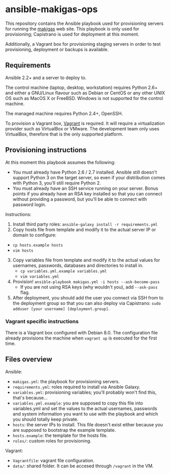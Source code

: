 # ansible-makigas-ops

This repository contains the Ansible playbook used for provisioning servers
for running the [makigas](https://github.com/makigas/makigas) web site. This
playbook is only used for provisioning; Capistrano is used for deployment
at this moment.

Additionally, a Vagrant box for provisioning staging servers in order to test
provisioning, deployment or backups is available.

## Requirements

Ansible 2.2+ and a server to deploy to.

The control machine (laptop, desktop, workstation) requires Python 2.6+ and
either a GNU/Linux flavour such as Debian or CentOS or any other UNIX OS such
as MacOS X or FreeBSD. Windows is not supported for the control machine.

The managed machine requires Python 2.4+, OpenSSH.

To provision a Vagrant box, [Vagrant](https://vagrantup.com) is required.
It will require a virtualization provider such as VirtualBox or VMware. The
development team only uses VirtualBox, therefore that is the only supported
platform.

## Provisioning instructions

At this moment this playbook assumes the following:

* You must already have Python 2.6 / 2.7 installed. Ansible still doesn't
  support Python 3 on the target server, so even if your distribution comes with
  Python 3, you'll still require Python 2.
* You must already have an SSH service running on your server. Bonus points if
  you already have an RSA key installed so that you can connect without
  providing a password, but you'll be able to connect with password login.

Instructions:

1. Install third party roles: `ansible-galaxy install -r requirements.yml`
2. Copy hosts file from template and modify it to the actual server IP or domain to configure:
  * `cp hosts.example hosts`
  * `vim hosts`
3. Copy variables file from template and modify it to the actual values for
   usernames, passwords, databases and directories to install in.
   * `cp variables.yml.example variables.yml`
   * `vim variables.yml`
4. Provision! `ansible-playbook makigas.yml -i hosts --ask-become-pass`
   * If you are not using RSA keys (why wouldn't you), add `--ask-pass` flag.
5. After deployment, you should add the user you connect via SSH from to
   the deployment group so that you can also deploy via Capistrano:
   `sudo adduser [your username] [deployment.group]`.

### Vagrant specific instructions

There is a Vagrant box configured with Debian 8.0. The configuration file
already provisions the machine when `vagrant up` is executed for the first
time.

## Files overview

Ansible:
* `makigas.yml`: the playbook for provisioning servers.
* `requirements.yml`: roles required to install via Ansible Galaxy.
* `variables.yml`: provisioning variables; you'll probably won't find this,
  that's because...
* `variables.yml.example`: you are supposed to copy this file into variables.yml
  and set the values to the actual usernames, passwords and system information
  you want to use with the playbook and which you should totally keep private.
* `hosts`: the server IPs to install. This file doesn't exist either because
  you are supposed to bootstrap the example template.
* `hosts.example`: the template for the hosts file.
* `roles/`: custom roles for provisioning.

Vagrant:
* `Vagrantfile`: vagrant file configuration.
* `data/`: shared folder. It can be accesed through `/vagrant` in the VM.